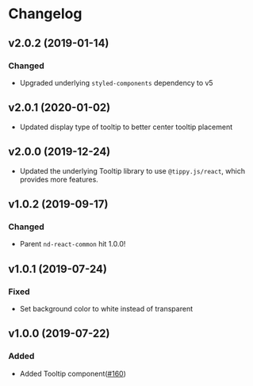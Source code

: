 # Changelog

## v2.0.2 (2019-01-14)

### Changed

- Upgraded underlying `styled-components` dependency to v5

## v2.0.1 (2020-01-02)

- Updated display type of tooltip to better center tooltip placement

## v2.0.0 (2019-12-24)

- Updated the underlying Tooltip library to use `@tippy.js/react`, which provides more features.

## v1.0.2 (2019-09-17)

### Changed

- Parent `nd-react-common` hit 1.0.0!

## v1.0.1 (2019-07-24)

### Fixed

- Set background color to white instead of transparent

## v1.0.0 (2019-07-22)

### Added

- Added Tooltip component([#160](https://github.com/ndustrialio/nd-react-common/pull/160))
